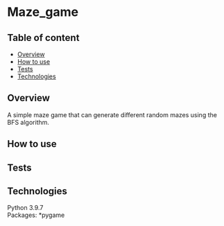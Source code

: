 # Maze_game
## Table of content
* [Overview](#overview)
* [How to use](#how-to-use)
* [Tests](#tests)
* [Technologies](#technologies)
## Overview
A simple maze game that can generate different random mazes using the BFS algorithm.
## How to use


## Tests

## Technologies
Python 3.9.7 \
Packages:
*pygame
